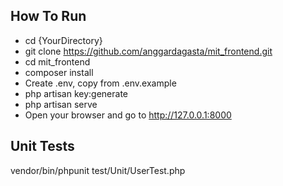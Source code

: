 ## How To Run
- cd {YourDirectory}
- git clone https://github.com/anggardagasta/mit_frontend.git
- cd mit_frontend
- composer install
- Create .env, copy from .env.example
- php artisan key:generate
- php artisan serve
- Open your browser and go to http://127.0.0.1:8000

## Unit Tests
vendor/bin/phpunit test/Unit/UserTest.php
